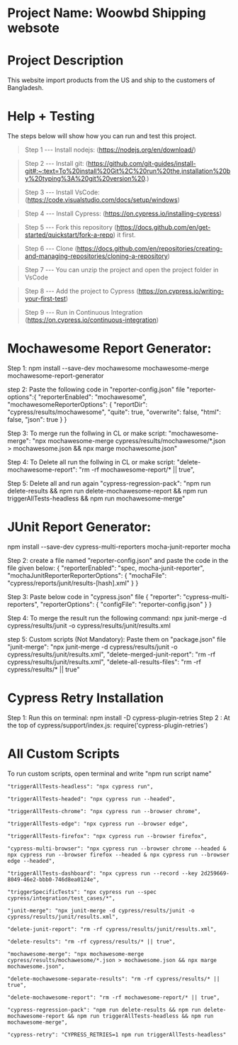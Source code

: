 # Project Name: Woowbd Shipping websote
# Project Description
This website import products from the US and ship to the customers of Bangladesh.
# Help + Testing
The steps below will show how you can run and test this project.

> Step 1 ---
Install nodejs: (https://nodejs.org/en/download/)

> Step 2 ---
Install git: (https://github.com/git-guides/install-git#:~:text=To%20install%20Git%2C%20run%20the,installation%20by%20typing%3A%20git%20version%20.)

> Step 3 ---
Install VsCode: (https://code.visualstudio.com/docs/setup/windows)

> Step 4 ---
Install Cypress: (https://on.cypress.io/installing-cypress)

> Step 5 --- Fork this repository (https://docs.github.com/en/get-started/quickstart/fork-a-repo) it first.

> Step 6 --- Clone (https://docs.github.com/en/repositories/creating-and-managing-repositories/cloning-a-repository)

> Step 7 ---
You can unzip the project and open the project folder in VsCode

> Step 8 ---
Add the project to Cypress (https://on.cypress.io/writing-your-first-test)

> Step 9 ---
Run in Continuous Integration (https://on.cypress.io/continuous-integration)

# Mochawesome Report Generator: 
Step 1: npm install --save-dev mochawesome mochawesome-merge mochawesome-report-generator

step 2: Paste the following code in "reporter-config.json" file 
    "reporter-options":{
      "reporterEnabled": "mochawesome",
      "mochawesomeReporterOptions": {
        "reportDir": "cypress/results/mochawesome",
        "quite": true,
        "overwrite": false,
        "html": false,
        "json": true
      }
    }

Step 3: To merge run the follwing in CL or make script:
   "mochawesome-merge": "npx mochawesome-merge cypress/results/mochawesome/*.json > mochawesome.json && npx marge mochawesome.json"

Step 4: To Delete all run the follwing in CL or make script:
    "delete-mochawesome-report": "rm -rf mochawesome-report/* || true",

Step 5: Delete all and run again 
    "cypress-regression-pack": "npm run delete-results && npm run delete-mochawesome-report && npm run triggerAllTests-headless && npm run mochawesome-merge"
    

# JUnit Report Generator:
npm install --save-dev cypress-multi-reporters mocha-junit-reporter mocha


Step 2: create a file named "reporter-config.json" and paste the code in the file given below:
{
    "reporterEnabled": "spec, mocha-junit-reporter",
    "mochaJunitReporterReporterOptions": {
      "mochaFile": "cypress/reports/junit/results-[hash].xml"
    }
  }

Step 3: Paste below code in "cypress.json" file 
{
  "reporter": "cypress-multi-reporters",
  "reporterOptions": {
    "configFile": "reporter-config.json"
  }
}

Step 4: To merge the result run the following command:
npx junit-merge -d cypress/results/junit -o cypress/results/junit/results.xml

step 5: Custom scripts (Not Mandatory): Paste them on "package.json" file
    "junit-merge": "npx junit-merge -d cypress/results/junit -o cypress/results/junit/results.xml",
    "delete-merged-junit-report": "rm -rf cypress/results/junit/results.xml",
    "delete-all-results-files": "rm -rf cypress/results/* || true"


# Cypress Retry Installation
Step 1: Run this on terminal: npm install -D cypress-plugin-retries
Step 2 : At the top of cypress/support/index.js: require('cypress-plugin-retries')


# All Custom Scripts
To run custom scripts, open terminal and write "npm run script name"

    "triggerAllTests-headless": "npx cypress run",
    
    "triggerAllTests-headed": "npx cypress run --headed",
    
    "triggerAllTests-chrome": "npx cypress run --browser chrome",
    
    "triggerAllTests-edge": "npx cypress run --browser edge",
    
    "triggerAllTests-firefox": "npx cypress run --browser firefox",
    
    "cypress-multi-browser": "npx cypress run --browser chrome --headed & npx cypress run --browser firefox --headed & npx cypress run --browser edge --headed",
    
    "triggerAllTests-dashboard": "npx cypress run --record --key 2d259669-8049-46e2-bbb0-746d8ea0124e",
    
    "triggerSpecificTests": "npx cypress run --spec cypress/integration/test_cases/*",
    
    "junit-merge": "npx junit-merge -d cypress/results/junit -o cypress/results/junit/results.xml",
    
    "delete-junit-report": "rm -rf cypress/results/junit/results.xml",
    
    "delete-results": "rm -rf cypress/results/* || true",
    
    "mochawesome-merge": "npx mochawesome-merge cypress/results/mochawesome/*.json > mochawesome.json && npx marge mochawesome.json",
    
    "delete-mochawesome-separate-results": "rm -rf cypress/results/* || true",
    
    "delete-mochawesome-report": "rm -rf mochawesome-report/* || true",
    
    "cypress-regression-pack": "npm run delete-results && npm run delete-mochawesome-report && npm run triggerAllTests-headless && npm run mochawesome-merge",
    
    "cypress-retry": "CYPRESS_RETRIES=1 npm run triggerAllTests-headless"
